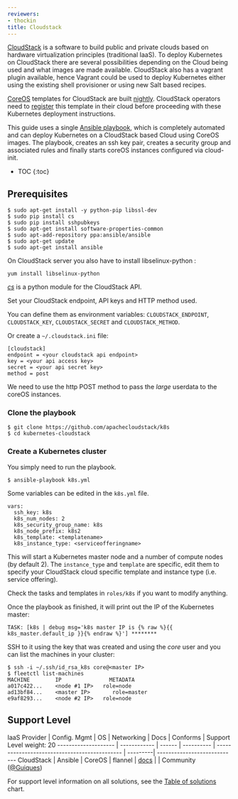 ```yaml
---
reviewers:
- thockin
title: Cloudstack
---
```


[CloudStack](https://cloudstack.apache.org/) is a software to build public and private clouds based on hardware virtualization principles (traditional IaaS). To deploy Kubernetes on CloudStack there are several possibilities depending on the Cloud being used and what images are made available. CloudStack also has a vagrant plugin available, hence Vagrant could be used to deploy Kubernetes either using the existing shell provisioner or using new Salt based recipes.

[CoreOS](http://coreos.com) templates for CloudStack are built [nightly](http://stable.release.core-os.net/amd64-usr/current/). CloudStack operators need to [register](http://docs.cloudstack.apache.org/projects/cloudstack-administration/en/latest/templates.html) this template in their cloud before proceeding with these Kubernetes deployment instructions.

This guide uses a single [Ansible playbook](https://github.com/apachecloudstack/k8s), which is completely automated and can deploy Kubernetes on a CloudStack based Cloud using CoreOS images. The playbook, creates an ssh key pair, creates a security group and associated rules and finally starts coreOS instances configured via cloud-init.



* TOC
{:toc}

## Prerequisites

    $ sudo apt-get install -y python-pip libssl-dev
    $ sudo pip install cs
    $ sudo pip install sshpubkeys
    $ sudo apt-get install software-properties-common
    $ sudo apt-add-repository ppa:ansible/ansible
    $ sudo apt-get update
    $ sudo apt-get install ansible
    
On CloudStack server you also have to install libselinux-python :

    yum install libselinux-python

[_cs_](https://github.com/exoscale/cs) is a python module for the CloudStack API.

Set your CloudStack endpoint, API keys and HTTP method used.

You can define them as environment variables: `CLOUDSTACK_ENDPOINT`, `CLOUDSTACK_KEY`, `CLOUDSTACK_SECRET` and `CLOUDSTACK_METHOD`.

Or create a `~/.cloudstack.ini` file:

    [cloudstack]
    endpoint = <your cloudstack api endpoint>
    key = <your api access key>
    secret = <your api secret key>
    method = post

We need to use the http POST method to pass the _large_ userdata to the coreOS instances.

### Clone the playbook

    $ git clone https://github.com/apachecloudstack/k8s
    $ cd kubernetes-cloudstack

### Create a Kubernetes cluster

You simply need to run the playbook.

    $ ansible-playbook k8s.yml

Some variables can be edited in the `k8s.yml` file.

    vars:
      ssh_key: k8s
      k8s_num_nodes: 2
      k8s_security_group_name: k8s
      k8s_node_prefix: k8s2
      k8s_template: <templatename>
      k8s_instance_type: <serviceofferingname>

This will start a Kubernetes master node and a number of compute nodes (by default 2).
The `instance_type` and `template` are specific, edit them to specify your CloudStack cloud specific template and instance type (i.e. service offering).

Check the tasks and templates in `roles/k8s` if you want to modify anything.

Once the playbook as finished, it will print out the IP of the Kubernetes master:

    TASK: [k8s | debug msg='k8s master IP is {% raw %}{{ k8s_master.default_ip }}{% endraw %}'] ********

SSH to it using the key that was created and using the _core_ user and you can list the machines in your cluster:

    $ ssh -i ~/.ssh/id_rsa_k8s core@<master IP>
    $ fleetctl list-machines
    MACHINE        IP               METADATA
    a017c422...    <node #1 IP>   role=node
    ad13bf84...    <master IP>       role=master
    e9af8293...    <node #2 IP>   role=node

## Support Level


IaaS Provider        | Config. Mgmt | OS     | Networking  | Docs                                              | Conforms | Support Level
weight: 20
-------------------- | ------------ | ------ | ----------  | ---------------------------------------------     | ---------| ----------------------------
CloudStack           | Ansible      | CoreOS | flannel     | [docs](/docs/getting-started-guides/cloudstack/)                             |          | Community ([@Guiques](https://github.com/ltupin/))

For support level information on all solutions, see the [Table of solutions](/docs/getting-started-guides/#table-of-solutions) chart.

